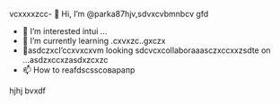 vcxxxxzcc- 👋 Hi, I’m @parka87hjv,sdvxcvbmnbcv gfd
- 👀 I’m interested intui ...
- 🌱 I’m currently learning .cxvxzc..gxczx
- 💞️asdczxcI’ccxvxcxvm looking sdcvcxcollaboraaasczxccxxzsdte on ...asdzxccxzasdxzcxzc
- 📫 How to reafdscsscоварапр
<!---asdxsavxcgbfasdfasdf
parka87/parсмиka87 is a ✨x speciasal ✨ repository because n,mits `README.md` (this file) appears on your GitHub profile.
You can click thedxcvbas Preview link toсми take a look at your changes.dfg
--->
hjhj
bvxdf
